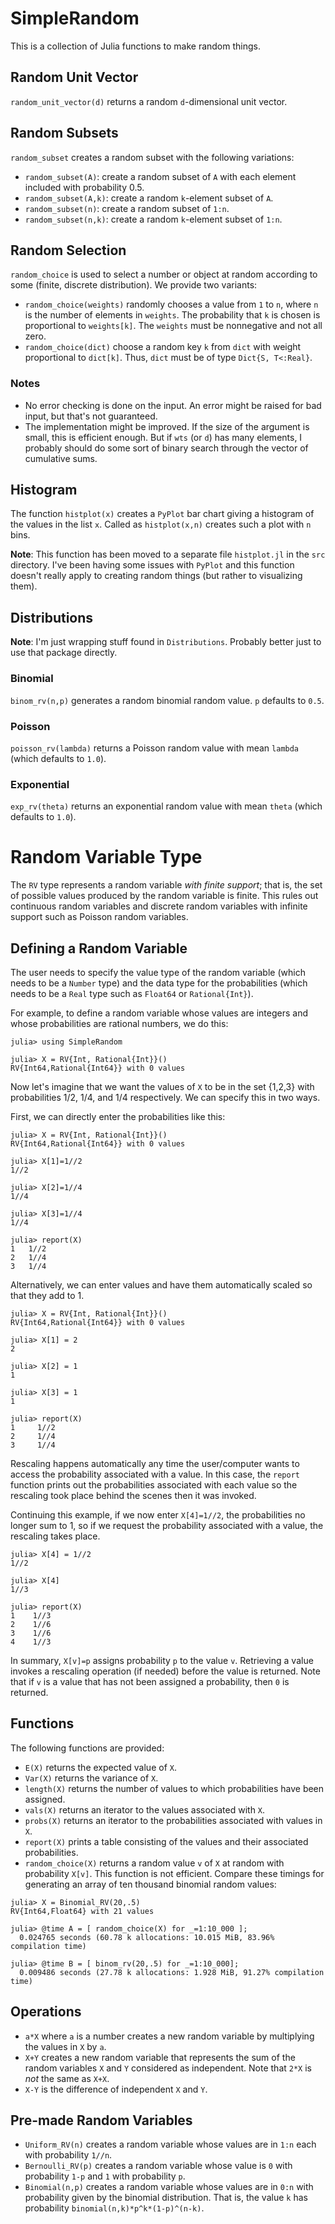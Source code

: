 # SimpleRandom


This is a collection of Julia functions to make random things. 



## Random Unit Vector

`random_unit_vector(d)` returns a random `d`-dimensional unit vector.

## Random Subsets

`random_subset` creates a random subset with the following variations:
+ `random_subset(A)`: create a random subset of `A`  with each element
  included with probability 0.5.
+ `random_subset(A,k)`: create a random `k`-element
  subset of `A`.
+ `random_subset(n)`: create a random subset of `1:n`.
+ `random_subset(n,k)`: create a random `k`-element
subset of `1:n`.

## Random Selection

`random_choice` is used to select a number or object at random
according to some (finite, discrete distribution). We provide two
variants:

+ `random_choice(weights)` randomly chooses a value from `1` to `n`,
  where `n` is the number of elements in `weights`. The probability
  that `k` is chosen is proportional to `weights[k]`. The `weights`
  must be nonnegative and not all zero.
+ `random_choice(dict)` choose a random key `k` from `dict` with weight
  proportional to `dict[k]`. Thus, `dict` must be of type `Dict{S, T<:Real}`.


### Notes

+ No error checking is done on the input. An error
  might be raised for bad input, but that's not
  guaranteed.
+ The implementation might be improved. If the size
  of the argument is small, this is efficient enough.
  But if `wts` (or `d`) has many elements, I probably
  should do some sort of binary search through the vector
  of cumulative sums.

## Histogram

The function `histplot(x)` creates a `PyPlot` bar chart giving a histogram
of the values in the list `x`. Called as `histplot(x,n)` creates such
a plot with `n` bins.

**Note**: This function has been moved to a separate file `histplot.jl` in
the `src` directory. I've been having some issues with `PyPlot` and
this function doesn't really apply to creating random things (but
rather to visualizing them).

## Distributions

**Note**: I'm just wrapping stuff found in  `Distributions`.
Probably better just to use that package directly.

### Binomial

`binom_rv(n,p)` generates a random binomial random value. `p` defaults
to `0.5`.

### Poisson

`poisson_rv(lambda)` returns a Poisson random value with mean `lambda`
(which defaults to `1.0`).

### Exponential

`exp_rv(theta)` returns an exponential random value with
mean `theta` (which defaults to `1.0`).


# Random Variable Type

The `RV` type represents a random variable *with finite support*; that is,
the set of possible values produced by the random variable is finite. This
rules out continuous random variables and discrete random variables with
infinite support such as Poisson random variables.

## Defining a Random Variable

The user needs to specify the value type of the random variable
(which needs to be a `Number` type) and the data type for the probabilities
(which needs to be a `Real` type such as `Float64` or `Rational{Int}`).

For example, to define a random variable whose values are integers and
whose probabilities are rational numbers, we do this:
```
julia> using SimpleRandom

julia> X = RV{Int, Rational{Int}}()
RV{Int64,Rational{Int64}} with 0 values
```

Now let's imagine that we want the values of `X` to be in the
set {1,2,3} with probabilities 1/2, 1/4, and 1/4 respectively.
We can specify this in two ways.

First, we can directly enter the probabilities like this:
```
julia> X = RV{Int, Rational{Int}}()
RV{Int64,Rational{Int64}} with 0 values

julia> X[1]=1//2
1//2

julia> X[2]=1//4
1//4

julia> X[3]=1//4
1//4

julia> report(X)
1   1//2
2   1//4
3   1//4
```

Alternatively, we can enter values and have them automatically scaled
so that they add to 1.
```
julia> X = RV{Int, Rational{Int}}()
RV{Int64,Rational{Int64}} with 0 values

julia> X[1] = 2
2

julia> X[2] = 1
1

julia> X[3] = 1
1

julia> report(X)
1	  1//2
2	  1//4
3	  1//4
```

Rescaling happens automatically any time the user/computer wants to
access the probability associated with a value. In this case, the
`report` function prints out the probabilities associated with each
value so the rescaling took place behind the scenes then it was invoked.

Continuing this example, if we now enter `X[4]=1//2`, the probabilities
no longer sum to 1, so if we request the probability associated with a value,
the rescaling takes place.
```
julia> X[4] = 1//2
1//2

julia> X[4]
1//3

julia> report(X)
1	 1//3
2	 1//6
3	 1//6
4	 1//3
```

In summary, `X[v]=p` assigns probability `p` to the value `v`. Retrieving
a value invokes a rescaling operation (if needed) before the value is
returned. Note that if `v` is a value that has not been assigned a
probability, then `0` is returned.


## Functions

The following functions are provided:

+ `E(X)` returns the expected value of `X`.
+ `Var(X)` returns the variance of `X`.
+ `length(X)` returns the number of values to which probabilities have been assigned.
+ `vals(X)` returns an iterator to the values associated with `X`.
+ `probs(X)` returns an iterator to the probabilities associated with values in `X`.
+ `report(X)` prints a table consisting of the values and their associated probabilities.
+ `random_choice(X)` returns a random value `v` of `X` at random
  with probability `X[v]`. This function is not efficient.  Compare these
  timings for generating an array of ten thousand binomial random
  values:

```
julia> X = Binomial_RV(20,.5)
RV{Int64,Float64} with 21 values

julia> @time A = [ random_choice(X) for _=1:10_000 ];
  0.024765 seconds (60.78 k allocations: 10.015 MiB, 83.96% compilation time)

julia> @time B = [ binom_rv(20,.5) for _=1:10_000];
  0.009486 seconds (27.78 k allocations: 1.928 MiB, 91.27% compilation time)
```

## Operations

+ `a*X` where `a` is a number creates a new random variable by multiplying the values in `X` by `a`.
+ `X+Y` creates a new random variable that represents the sum of the random variables `X` and `Y` considered as independent.
  Note that `2*X` is *not* the same as `X+X`.
+ `X-Y` is the difference of independent `X` and `Y`.

## Pre-made Random Variables

+ `Uniform_RV(n)` creates a random variable whose values are
  in `1:n` each with probability `1//n`.
+ `Bernoulli_RV(p)` creates a random variable whose value is `0`
  with probability `1-p` and `1` with probability `p`.
+ `Binomial(n,p)` creates a random variable whose values are in `0:n`
  with probability given by the binomial distribution. That is, the value
  `k` has probability `binomial(n,k)*p^k*(1-p)^(n-k)`.
